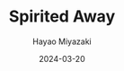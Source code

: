---
title: Spirited Away
subtitle: Hayao Miyazaki
year: 2001
link: https://www.themoviedb.org/movie/129-spirited-away
date: 2024-03-20
type: Movie
image: ./images/spirited-away.jpg
---